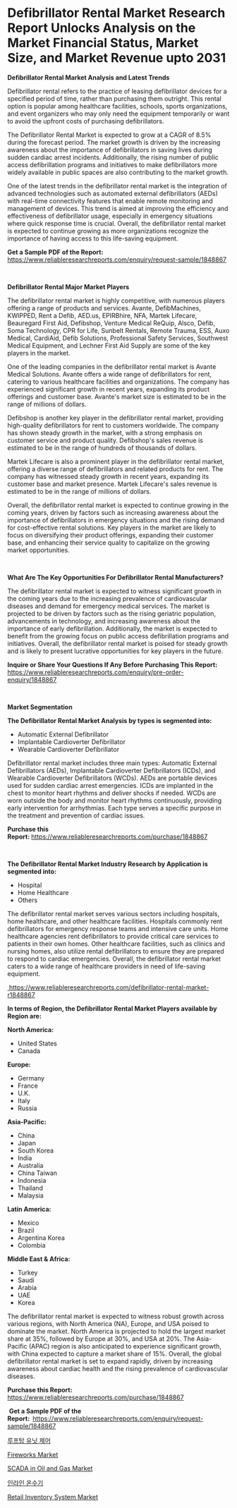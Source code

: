 <p><h1>Defibrillator Rental Market Research Report Unlocks Analysis on the Market Financial Status, Market Size, and Market Revenue upto 2031</h1></p><p><strong>Defibrillator Rental Market Analysis and Latest Trends</strong></p>
<p><p>Defibrillator rental refers to the practice of leasing defibrillator devices for a specified period of time, rather than purchasing them outright. This rental option is popular among healthcare facilities, schools, sports organizations, and event organizers who may only need the equipment temporarily or want to avoid the upfront costs of purchasing defibrillators.</p><p>The Defibrillator Rental Market is expected to grow at a CAGR of 8.5% during the forecast period. The market growth is driven by the increasing awareness about the importance of defibrillators in saving lives during sudden cardiac arrest incidents. Additionally, the rising number of public access defibrillation programs and initiatives to make defibrillators more widely available in public spaces are also contributing to the market growth.</p><p>One of the latest trends in the defibrillator rental market is the integration of advanced technologies such as automated external defibrillators (AEDs) with real-time connectivity features that enable remote monitoring and management of devices. This trend is aimed at improving the efficiency and effectiveness of defibrillator usage, especially in emergency situations where quick response time is crucial. Overall, the defibrillator rental market is expected to continue growing as more organizations recognize the importance of having access to this life-saving equipment.</p></p>
<p><strong>Get a Sample PDF of the Report:&nbsp;</strong> <a href="https://www.reliableresearchreports.com/enquiry/request-sample/1848867">https://www.reliableresearchreports.com/enquiry/request-sample/1848867</a></p>
<p>&nbsp;</p>
<p><strong>Defibrillator Rental Major Market Players</strong></p>
<p><p>The defibrillator rental market is highly competitive, with numerous players offering a range of products and services. Avante, DefibMachines, KWIPPED, Rent a Defib, AED.us, EPIRBhire, NFA, Martek Lifecare, Beauregard First Aid, Defibshop, Venture Medical ReQuip, Alsco, Defib, Soma Technology, CPR for Life, Sunbelt Rentals, Remote Trauma, ESS, Auxo Medical, CardiAid, Defib Solutions, Professional Safety Services, Southwest Medical Equipment, and Lechner First Aid Supply are some of the key players in the market.</p><p>One of the leading companies in the defibrillator rental market is Avante Medical Solutions. Avante offers a wide range of defibrillators for rent, catering to various healthcare facilities and organizations. The company has experienced significant growth in recent years, expanding its product offerings and customer base. Avante's market size is estimated to be in the range of millions of dollars.</p><p>Defibshop is another key player in the defibrillator rental market, providing high-quality defibrillators for rent to customers worldwide. The company has shown steady growth in the market, with a strong emphasis on customer service and product quality. Defibshop's sales revenue is estimated to be in the range of hundreds of thousands of dollars.</p><p>Martek Lifecare is also a prominent player in the defibrillator rental market, offering a diverse range of defibrillators and related products for rent. The company has witnessed steady growth in recent years, expanding its customer base and market presence. Martek Lifecare's sales revenue is estimated to be in the range of millions of dollars.</p><p>Overall, the defibrillator rental market is expected to continue growing in the coming years, driven by factors such as increasing awareness about the importance of defibrillators in emergency situations and the rising demand for cost-effective rental solutions. Key players in the market are likely to focus on diversifying their product offerings, expanding their customer base, and enhancing their service quality to capitalize on the growing market opportunities.</p></p>
<p>&nbsp;</p>
<p><strong>What Are The Key Opportunities For Defibrillator Rental Manufacturers?</strong></p>
<p><p>The defibrillator rental market is expected to witness significant growth in the coming years due to the increasing prevalence of cardiovascular diseases and demand for emergency medical services. The market is projected to be driven by factors such as the rising geriatric population, advancements in technology, and increasing awareness about the importance of early defibrillation. Additionally, the market is expected to benefit from the growing focus on public access defibrillation programs and initiatives. Overall, the defibrillator rental market is poised for steady growth and is likely to present lucrative opportunities for key players in the future.</p></p>
<p><strong>Inquire or Share Your Questions If Any Before Purchasing This Report:</strong> <a href="https://www.reliableresearchreports.com/enquiry/pre-order-enquiry/1848867">https://www.reliableresearchreports.com/enquiry/pre-order-enquiry/1848867</a></p>
<p>&nbsp;</p>
<p><strong>Market Segmentation</strong></p>
<p><strong>The Defibrillator Rental Market Analysis by types is segmented into:</strong></p>
<p><ul><li>Automatic External Defibrillator</li><li>Implantable Cardioverter Defibrillator</li><li>Wearable Cardioverter Defibrillator</li></ul></p>
<p><p>Defibrillator rental market includes three main types: Automatic External Defibrillators (AEDs), Implantable Cardioverter Defibrillators (ICDs), and Wearable Cardioverter Defibrillators (WCDs). AEDs are portable devices used for sudden cardiac arrest emergencies. ICDs are implanted in the chest to monitor heart rhythms and deliver shocks if needed. WCDs are worn outside the body and monitor heart rhythms continuously, providing early intervention for arrhythmias. Each type serves a specific purpose in the treatment and prevention of cardiac issues.</p></p>
<p><strong>Purchase this Report:&nbsp;</strong><a href="https://www.reliableresearchreports.com/purchase/1848867">https://www.reliableresearchreports.com/purchase/1848867</a></p>
<p>&nbsp;</p>
<p><strong>The Defibrillator Rental Market Industry Research by Application is segmented into:</strong></p>
<p><ul><li>Hospital</li><li>Home Healthcare</li><li>Others</li></ul></p>
<p><p>The defibrillator rental market serves various sectors including hospitals, home healthcare, and other healthcare facilities. Hospitals commonly rent defibrillators for emergency response teams and intensive care units. Home healthcare agencies rent defibrillators to provide critical care services to patients in their own homes. Other healthcare facilities, such as clinics and nursing homes, also utilize rental defibrillators to ensure they are prepared to respond to cardiac emergencies. Overall, the defibrillator rental market caters to a wide range of healthcare providers in need of life-saving equipment.</p></p>
<p><a href="https://www.reliableresearchreports.com/defibrillator-rental-market-r1848867">&nbsp;https://www.reliableresearchreports.com/defibrillator-rental-market-r1848867</a></p>
<p><strong>In terms of Region, the Defibrillator Rental Market Players available by Region are:</strong></p>
<p>
    <p> <strong> North America: </strong>
        <ul>
            <li>United States</li>
            <li>Canada</li>
        </ul>
        </p> 
    <p> <strong> Europe: </strong>
        <ul>
            <li>Germany</li>
            <li>France</li>
            <li>U.K.</li>
            <li>Italy</li>
            <li>Russia</li>
        </ul>
        </p> 
    <p> <strong> Asia-Pacific: </strong>
        <ul>
            <li>China</li>
            <li>Japan</li>
            <li>South Korea</li>
            <li>India</li>
            <li>Australia</li>
            <li>China Taiwan</li>
            <li>Indonesia</li>
            <li>Thailand</li>
            <li>Malaysia</li>
        </ul>
        </p> 
    <p> <strong> Latin America: </strong>
        <ul>
            <li>Mexico</li>
            <li>Brazil</li>
            <li>Argentina Korea</li>
            <li>Colombia</li>
        </ul>
        </p> 
    <p> <strong> Middle East & Africa: </strong>
        <ul>
            <li>Turkey</li>
            <li>Saudi</li>
            <li>Arabia</li>
            <li>UAE</li>
            <li>Korea</li>
        </ul>
    </p>
    </p>
<p><p>The defibrillator rental market is expected to witness robust growth across various regions, with North America (NA), Europe, and USA poised to dominate the market. North America is projected to hold the largest market share at 35%, followed by Europe at 30%, and USA at 20%. The Asia-Pacific (APAC) region is also anticipated to experience significant growth, with China expected to capture a market share of 15%. Overall, the global defibrillator rental market is set to expand rapidly, driven by increasing awareness about cardiac health and the rising prevalence of cardiovascular diseases.</p></p>
<p><strong>Purchase this Report: </strong><a href="https://www.reliableresearchreports.com/purchase/1848867">https://www.reliableresearchreports.com/purchase/1848867</a></p>
<p>&nbsp;<strong>Get a Sample PDF of the Report:&nbsp;&nbsp;</strong><a href="https://www.reliableresearchreports.com/enquiry/request-sample/1848867">https://www.reliableresearchreports.com/enquiry/request-sample/1848867</a></p>
<p><strong></strong></p>
<p><p><a href="https://medium.com/@gabrielblanda5656/%EC%98%A5%EC%83%81-%EC%9C%A0%EB%8B%9B-%EC%A0%9C%EC%96%B4-%EC%8B%9C%EC%9E%A5-%EA%B8%80%EB%A1%9C%EB%B2%8C-%EC%8B%9C%EC%9E%A5-%EC%A0%90%EC%9C%A0%EC%9C%A8-%EB%B0%8F-%EC%88%9C%EC%9C%84-%EC%A0%84%EC%B2%B4-%ED%8C%90%EB%A7%A4-%EB%B0%8F-%EC%88%98%EC%9A%94-%EC%98%88%EC%B8%A1-2024-2031-c34d450fbde6">루프탑 유닛 제어</a></p><p><a href="https://www.linkedin.com/pulse/fireworks-market-size-growing-cagr-51-report-covers-analysis-lelxf">Fireworks Market</a></p><p><a href="https://issuu.com/reportprime-2/docs/scada-in-oil-and-gas-market-size-2030.pptx">SCADA in Oil and Gas Market</a></p><p><a href="https://medium.com/@puputzim_20688/%EC%9D%B8%EB%9D%BC%EC%9D%B8-%EC%9B%8C%ED%84%B0-%ED%9E%88%ED%84%B0-%EC%8B%9C%EC%9E%A5%EC%9D%98-%EC%8B%AC%EC%B8%B5-%EB%B6%84%EC%84%9D-%ED%8A%B8%EB%A0%8C%EB%93%9C-%EC%8B%9C%EC%9E%A5-%EC%84%B8%EB%B6%84%ED%99%94-%EB%B0%8F-%EA%B2%BD%EC%9F%81-%EB%B6%84%EC%84%9D-06270791219d">인라인 온수기</a></p><p><a href="https://github.com/provorikovar/Market-Research-Report-List-5/blob/main/retail-inventory-system-market.md">Retail Inventory System Market</a></p></p>